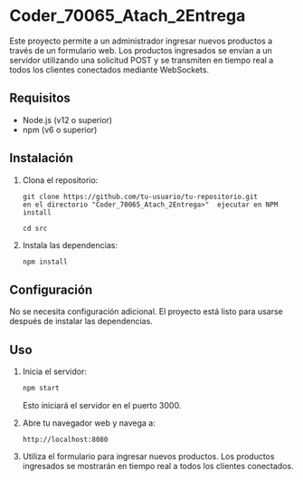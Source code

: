 # Coder_70065_Atach_2Entrega

Este proyecto permite a un administrador ingresar nuevos productos a través de un formulario web. Los productos ingresados se envían a un servidor utilizando una solicitud POST y se transmiten en tiempo real a todos los clientes conectados mediante WebSockets.

## Requisitos

- Node.js (v12 o superior)
- npm (v6 o superior)

## Instalación

1. Clona el repositorio:

    ```
    git clone https://github.com/tu-usuario/tu-repositorio.git
    en el directorio "Coder_70065_Atach_2Entrega>"  ejecutar en NPM install
    
    cd src
    ```

2. Instala las dependencias:

    ```bash
    npm install
    ```

## Configuración

No se necesita configuración adicional. El proyecto está listo para usarse después de instalar las dependencias.

## Uso

1. Inicia el servidor:

    ```bash
    npm start
    ```

    Esto iniciará el servidor en el puerto 3000.

2. Abre tu navegador web y navega a:

    ```
    http://localhost:8080
    ```

3. Utiliza el formulario para ingresar nuevos productos. Los productos ingresados se mostrarán en tiempo real a todos los clientes conectados.



